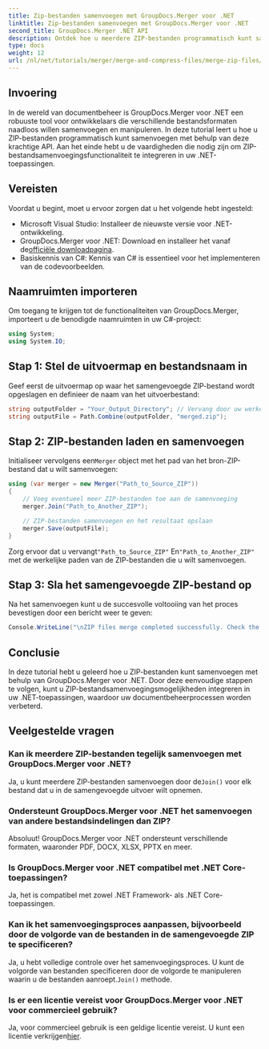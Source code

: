 ```yaml
---
title: Zip-bestanden samenvoegen met GroupDocs.Merger voor .NET
linktitle: Zip-bestanden samenvoegen met GroupDocs.Merger voor .NET
second_title: GroupDocs.Merger .NET API
description: Ontdek hoe u meerdere ZIP-bestanden programmatisch kunt samenvoegen met GroupDocs.Merger voor .NET. Deze stapsgewijze tutorial behandelt vereisten.
type: docs
weight: 12
url: /nl/net/tutorials/merger/merge-and-compress-files/merge-zip-files/
---
```

## Invoering

In de wereld van documentbeheer is GroupDocs.Merger voor .NET een robuuste tool voor ontwikkelaars die verschillende bestandsformaten naadloos willen samenvoegen en manipuleren. In deze tutorial leert u hoe u ZIP-bestanden programmatisch kunt samenvoegen met behulp van deze krachtige API. Aan het einde hebt u de vaardigheden die nodig zijn om ZIP-bestandsamenvoegingsfunctionaliteit te integreren in uw .NET-toepassingen.

## Vereisten

Voordat u begint, moet u ervoor zorgen dat u het volgende hebt ingesteld:

- Microsoft Visual Studio: Installeer de nieuwste versie voor .NET-ontwikkeling.
-  GroupDocs.Merger voor .NET: Download en installeer het vanaf de[officiële downloadpagina](https://releases.groupdocs.com/merger/net/).
- Basiskennis van C#: Kennis van C# is essentieel voor het implementeren van de codevoorbeelden.

## Naamruimten importeren

Om toegang te krijgen tot de functionaliteiten van GroupDocs.Merger, importeert u de benodigde naamruimten in uw C#-project:

```csharp
using System;
using System.IO;
```

## Stap 1: Stel de uitvoermap en bestandsnaam in

Geef eerst de uitvoermap op waar het samengevoegde ZIP-bestand wordt opgeslagen en definieer de naam van het uitvoerbestand:

```csharp
string outputFolder = "Your_Output_Directory"; // Vervang door uw werkelijke pad
string outputFile = Path.Combine(outputFolder, "merged.zip");
```

## Stap 2: ZIP-bestanden laden en samenvoegen

 Initialiseer vervolgens een`Merger` object met het pad van het bron-ZIP-bestand dat u wilt samenvoegen:

```csharp
using (var merger = new Merger("Path_to_Source_ZIP"))
{
    // Voeg eventueel meer ZIP-bestanden toe aan de samenvoeging
    merger.Join("Path_to_Another_ZIP");

    // ZIP-bestanden samenvoegen en het resultaat opslaan
    merger.Save(outputFile);
}
```

 Zorg ervoor dat u vervangt`"Path_to_Source_ZIP"` En`"Path_to_Another_ZIP"` met de werkelijke paden van de ZIP-bestanden die u wilt samenvoegen.

## Stap 3: Sla het samengevoegde ZIP-bestand op

Na het samenvoegen kunt u de succesvolle voltooiing van het proces bevestigen door een bericht weer te geven:

```csharp
Console.WriteLine("\nZIP files merge completed successfully. Check the output in {0}", outputFolder);
```

## Conclusie

In deze tutorial hebt u geleerd hoe u ZIP-bestanden kunt samenvoegen met behulp van GroupDocs.Merger voor .NET. Door deze eenvoudige stappen te volgen, kunt u ZIP-bestandsamenvoegingsmogelijkheden integreren in uw .NET-toepassingen, waardoor uw documentbeheerprocessen worden verbeterd.

## Veelgestelde vragen

### Kan ik meerdere ZIP-bestanden tegelijk samenvoegen met GroupDocs.Merger voor .NET?

 Ja, u kunt meerdere ZIP-bestanden samenvoegen door de`Join()` voor elk bestand dat u in de samengevoegde uitvoer wilt opnemen.

### Ondersteunt GroupDocs.Merger voor .NET het samenvoegen van andere bestandsindelingen dan ZIP?

Absoluut! GroupDocs.Merger voor .NET ondersteunt verschillende formaten, waaronder PDF, DOCX, XLSX, PPTX en meer.

### Is GroupDocs.Merger voor .NET compatibel met .NET Core-toepassingen?

Ja, het is compatibel met zowel .NET Framework- als .NET Core-toepassingen.

### Kan ik het samenvoegingsproces aanpassen, bijvoorbeeld door de volgorde van de bestanden in de samengevoegde ZIP te specificeren?

Ja, u hebt volledige controle over het samenvoegingsproces. U kunt de volgorde van bestanden specificeren door de volgorde te manipuleren waarin u de bestanden aanroept.`Join()` methode.

### Is er een licentie vereist voor GroupDocs.Merger voor .NET voor commercieel gebruik?

 Ja, voor commercieel gebruik is een geldige licentie vereist. U kunt een licentie verkrijgen[hier](https://purchase.groupdocs.com/buy).